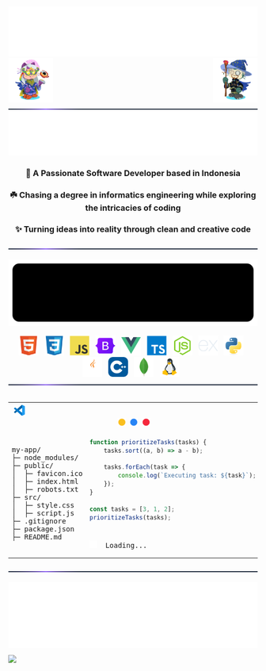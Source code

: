<div align="center">
  <img src="images/text.svg">
  <img align="right" src="images/octocat1.webp" height="90">
  <img align="left" src="images/octocat2.webp" height="90">
</div>

<div align="center">
 <img src="images/hr.svg">
</div>

<div align="center">
  <img src="images/typing.svg">
</div>

<h3 align="center">🔖 A Passionate Software Developer based in Indonesia</h3>
<div align="center">
  <h3>☘️ Chasing a degree in informatics engineering while exploring the intricacies of coding</h3>
</div>
<div align="center">
  <h3>✨ Turning ideas into reality through clean and creative code</h3>
</div>

<div align="center">
 <img src="images/hr.svg">
</div>

</br>

<div align="center">
 <img src="images/banner.svg"> 
</div>

</br>

<div align="center">
  <img height="40" width="40" src="images/html5.svg"> &nbsp;
  <img height="40" width="40" src="images/css3.svg"> &nbsp;
  <img height="40" width="40" src="images/javascript.svg"> &nbsp;
  <img height="40" width="40" src="images/bootstrap.svg"> &nbsp;
  <img height="40" width="40" src="images/vue.js.svg"> &nbsp;
  <img height="40" width="40" src="images/typescript.svg"> &nbsp;
  <img height="40" width="40" src="images/node.js.svg"> &nbsp;
  <img height="40" width="40" src="images/express.svg"> &nbsp;
  <img height="40" width="40" src="images/python.svg"> &nbsp;
  <img height="40" width="40" src="images/java.svg"> &nbsp;
  <img height="40" width="40" src="images/cpp.svg"> &nbsp;
  <img height="40" width="40" src="images/mongodb.svg"> &nbsp;
  <img height="40" width="40" src="images/linux.svg"> &nbsp;
</div>

<div align="center">
 <img src="images/hr.svg">
</div>

</br>

<table align="center">
<tr>
<th colspan="2">
<img src="images/vscode.svg" height="25">&nbsp;&nbsp;&nbsp;&nbsp;&nbsp;&nbsp;&nbsp;&nbsp;&nbsp;&nbsp;&nbsp;&nbsp;&nbsp;&nbsp;&nbsp;&nbsp;&nbsp;&nbsp;&nbsp;&nbsp;&nbsp;&nbsp;&nbsp;&nbsp;&nbsp;&nbsp;&nbsp;&nbsp;&nbsp;&nbsp;&nbsp;&nbsp;&nbsp;&nbsp;&nbsp;&nbsp;&nbsp;&nbsp;&nbsp;&nbsp;&nbsp;&nbsp;&nbsp;&nbsp;&nbsp;&nbsp;&nbsp;&nbsp;&nbsp;&nbsp;&nbsp;&nbsp;&nbsp;&nbsp;&nbsp;&nbsp;&nbsp;&nbsp;&nbsp;&nbsp;&nbsp;&nbsp;&nbsp;&nbsp;&nbsp;&nbsp;&nbsp;&nbsp;&nbsp;&nbsp;&nbsp;&nbsp;&nbsp;&nbsp;&nbsp;&nbsp;&nbsp;&nbsp;&nbsp;&nbsp;&nbsp;&nbsp;&nbsp;&nbsp;&nbsp;&nbsp;&nbsp;&nbsp;&nbsp;&nbsp;&nbsp;&nbsp;&nbsp;&nbsp;&nbsp;&nbsp;&nbsp;&nbsp;&nbsp;&nbsp;&nbsp;&nbsp;&nbsp;&nbsp;&nbsp;&nbsp;&nbsp;&nbsp;&nbsp;&nbsp;&nbsp;&nbsp;&nbsp;&nbsp;&nbsp;&nbsp;&nbsp;&nbsp;&nbsp;&nbsp;&nbsp;&nbsp;&nbsp;<img src="images/circle1.svg" height="17">&nbsp;&nbsp;<img src="images/circle2.svg" height="17">&nbsp;&nbsp;<img src="images/circle3.svg" height="17">
</th>
</tr>

<tr>
<td rowspan="3">

<pre>
my-app/
├─ node_modules/
├─ public/
│  ├─ favicon.ico
│  ├─ index.html
│  ├─ robots.txt
├─ src/
│  ├─ style.css
│  ├─ script.js
├─ .gitignore
├─ package.json
├─ README.md
</pre>

</td>
<td>

```js
function prioritizeTasks(tasks) {
    tasks.sort((a, b) => a - b);

    tasks.forEach(task => {
        console.log(`Executing task: ${task}`);
    });
}

const tasks = [3, 1, 2];
prioritizeTasks(tasks);
```

</td>
</tr>

<tr><td></td></tr>

<tr>
<td colspan="2"><pre><img src="images/spinner.svg" height="15">&nbsp;&nbsp;Loading...</pre></td>
</tr>
</table>

<div align="center">
 <img src="images/hr.svg">
</div>

</br>

<img align="center" src="images/readmebox.svg">

![](https://komarev.com/ghpvc/?username=Zevhys&color=blueviolet&style=pixel)
